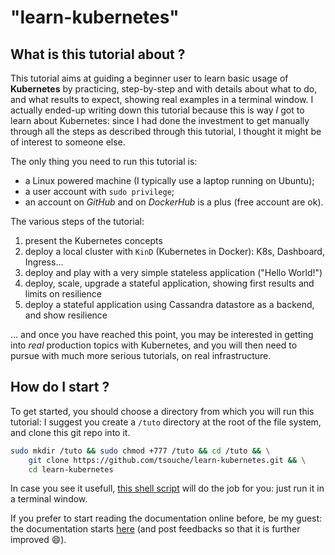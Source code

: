 # "learn-kubernetes"


## What is this tutorial about ?

This tutorial aims at guiding a beginner user to learn basic usage of **Kubernetes** by practicing, step-by-step and with details about what to do, and what results to expect, showing real examples in a terminal window. I actually ended-up writing down this tutorial because this is way *I* got to learn about Kubernetes: since I had done the investment to get manually through all the steps as described through this tutorial, I thought it might be of interest to someone else.

The only thing you need to run this tutorial is:

* a Linux powered machine (I typically use a laptop running on Ubuntu);
* a user account with `sudo privilege`;
* an account on *GitHub* and on *DockerHub* is a plus (free account are ok).

The various steps of the tutorial:

1. present the Kubernetes concepts
1. deploy a local cluster with `KinD` (Kubernetes in Docker): K8s, Dashboard, Ingress...
1. deploy and play with a very simple stateless application ("Hello World!")
1. deploy, scale, upgrade a stateful application, showing first results and limits on resilience
1. deploy a stateful application using Cassandra datastore as a backend, and show resilience

... and once you have reached this point, you may be interested in getting into *real* production topics with Kubernetes, and you will then need to pursue with much more serious tutorials, on real infrastructure.

## How do I start ?

To get started, you should choose a directory from which you will run this tutorial: I suggest you create a `/tuto` directory at the root of the file system, and clone this git repo into it.

```bash
sudo mkdir /tuto && sudo chmod +777 /tuto && cd /tuto && \
    git clone https://github.com/tsouche/learn-kubernetes.git && \
    cd learn-kubernetes
```

In case you see it usefull, [this shell script](./prepare.sh "Create a directory and download the tutorial into it") will do the job for you: just run it in a terminal window.

If you prefer to start reading the documentation online before, be my guest: the documentation starts [here](./tutorial-1-concepts.md "Tutorial Part 0") (and post feedbacks so that it is further improved :smile:).
